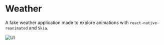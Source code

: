 # Weather

A fake weather application made to explore animations with `react-native-reanimated` and `Skia`. 

![UI](https://github.com/morintd/react-native-weather/blob/main/weather/react-native-weather.gif)
